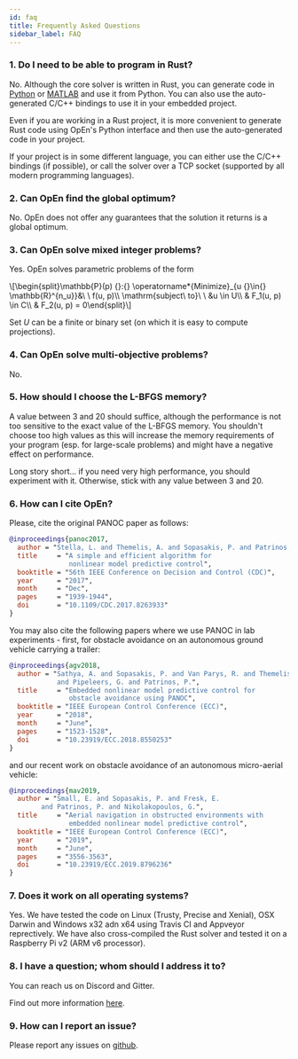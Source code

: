 ```yaml
---
id: faq
title: Frequently Asked Questions
sidebar_label: FAQ
---
```


<script type="text/x-mathjax-config">MathJax.Hub.Config({tex2jax: {inlineMath: [['$','$'], ['\\(','\\)']]}});</script>
<script type="text/javascript" src="https://cdn.mathjax.org/mathjax/latest/MathJax.js?config=TeX-AMS-MML_HTMLorMML"></script>

<script>
  ((window.gitter = {}).chat = {}).options = {
    room: 'alphaville/optimization-engine'
  };
</script>
<script src="https://sidecar.gitter.im/dist/sidecar.v1.js" async defer></script>

### 1. Do I need to be able to program in Rust?

No. Although the core solver is written in Rust, you can
generate code in [Python](./python-interface) or
 [MATLAB](./matlab-interface) and use it from Python.
You can also use the auto-generated C/C++ bindings to use 
it in your embedded project.

Even if you are working in a Rust project, it is more 
convenient to generate Rust code using OpEn's Python
interface and then use the auto-generated code in your
project.

If your project is in some different language, you can 
either use the C/C++ bindings (if possible), or call
the solver over a TCP socket (supported by all modern
programming languages).
  
### 2. Can OpEn find the global optimum?
No. OpEn does not offer any guarantees that the solution it returns is a global optimum.

### 3. Can OpEn solve mixed integer problems?
Yes. OpEn solves parametric problems of the form

<div class="math">
\[\begin{split}\mathbb{P}(p) {}:{} \operatorname*{Minimize}_{u {}\in{} \mathbb{R}^{n_u}}&amp;\ \ f(u, p)\\
\mathrm{subject\ to}\ \  &amp;u \in U\\
&amp; F_1(u, p) \in C\\
&amp; F_2(u, p) = 0\end{split}\]</div>

Set $U$ can be a finite or binary set (on which it is easy to compute projections).

### 4. Can OpEn solve multi-objective problems?
No.

### 5. How should I choose the L-BFGS memory?
A value between 3 and 20 should suffice, although the performance is not too sensitive to the exact value of the L-BFGS memory. You shouldn't choose too high values as this will increase the memory requirements of your program (esp. for large-scale problems) and might have a negative effect on performance. 

Long story short... if you need very high performance, you should experiment with it. Otherwise, stick with any value between 3 and 20.

### 6. How can I cite OpEn?
Please, cite the original PANOC paper as follows:
```bibtex
@inproceedings{panoc2017,
  author = "Stella, L. and Themelis, A. and Sopasakis, P. and Patrinos, P.",
  title     = "A simple and efficient algorithm for
               nonlinear model predictive control",
  booktitle = "56th IEEE Conference on Decision and Control (CDC)",
  year      = "2017",
  month     = "Dec",
  pages     = "1939-1944",
  doi       = "10.1109/CDC.2017.8263933"
}
```

You may also cite the following papers where we use PANOC in lab experiments - first, for obstacle avoidance on an autonomous ground vehicle carrying a trailer:

```bibtex
@inproceedings{agv2018,
  author = "Sathya, A. and Sopasakis, P. and Van Parys, R. and Themelis, A. 
            and Pipeleers, G. and Patrinos, P.",
  title     = "Embedded nonlinear model predictive control for 
               obstacle avoidance using PANOC",
  booktitle = "IEEE European Control Conference (ECC)",
  year      = "2018",
  month     = "June",
  pages     = "1523-1528",
  doi       = "10.23919/ECC.2018.8550253"
}
```

and our recent work on obstacle avoidance of an autonomous micro-aerial vehicle:

```bibtex
@inproceedings{mav2019,
  author = "Small, E. and Sopasakis, P. and Fresk, E.
        and Patrinos, P. and Nikolakopoulos, G.",
  title     = "Aerial navigation in obstructed environments with
               embedded nonlinear model predictive control",
  booktitle = "IEEE European Control Conference (ECC)",
  year      = "2019",
  month     = "June",
  pages     = "3556-3563",
  doi       = "10.23919/ECC.2019.8796236"
}
```

### 7. Does it work on all operating systems?
Yes. We have tested the code on Linux (Trusty, Precise 
and Xenial), OSX Darwin and Windows x32 adn x64
using Travis CI and Appveyor reprectively. We have 
also cross-compiled the Rust solver and tested it 
on a Raspberry Pi v2 (ARM v6 processor).

### 8. I have a question; whom should I address it to?
You can reach us on Discord and Gitter. 

Find out more information [here](https://alphaville.github.io/optimization-engine/blog/2019/03/06/talk-to-us).

### 9. How can I report an issue?
Please report any issues on [github](https://github.com/alphaville/optimization-engine/issues).

